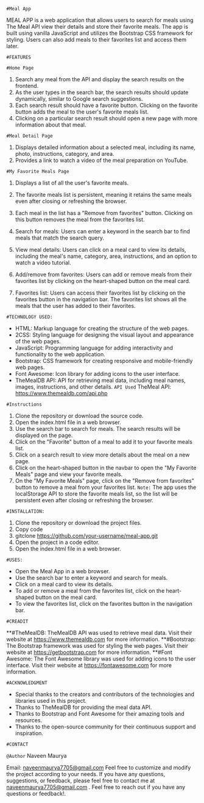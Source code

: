`#Meal App `

MEAL APP is a web application that allows users to search for meals using The Meal API view their details and store their favorite meals. The app is built using vanilla JavaScript and utilizes the Bootstrap CSS framework for styling. Users can also add meals to their favorites list and access them later.

`#FEATURES`

`#Home Page`
1. Search any meal from the API and display the search results on the frontend.
2. As the user types in the search bar, the search results should update dynamically, similar to Google search suggestions.
3. Each search result should have a favorite button. Clicking on the favorite button adds the meal to the user's favorite meals list.
4. Clicking on a particular search result should open a new page with more information about that meal.

`#Meal Detail Page`
1. Displays detailed information about a selected meal, including its name, photo, instructions, category, and area.
2. Provides a link to watch a video of the meal preparation on YouTube.

`#My Favorite Meals Page`
1. Displays a list of all the user's favorite meals.
2. The favorite meals list is persistent, meaning it retains the same meals even after closing or refreshing the browser.
3. Each meal in the list has a "Remove from favorites" button. Clicking on this button removes the meal from the favorites list.

4. Search for meals: Users can enter a keyword in the search bar to find meals that match the search query.
5. View meal details: Users can click on a meal card to view its details, including the meal's name, category, area, instructions, and an option to watch a video tutorial.
6. Add/remove from favorites: Users can add or remove meals from their favorites list by clicking on the heart-shaped button on the meal card.
7. Favorites list: Users can access their favorites list by clicking on the favorites button in the navigation bar. The favorites list shows all the meals that the user has added to their favorites.

`#TECHNOLOGY USED:`

*  HTML: Markup language for creating the structure of the web pages.
* 2CSS: Styling language for designing the visual layout and appearance of the web pages.
* JavaScript: Programming language for adding interactivity and functionality to the web application.
* Bootstrap: CSS framework for creating responsive and mobile-friendly web pages.
* Font Awesome: Icon library for adding icons to the user interface.
* TheMealDB API: API for retrieving meal data, including meal names, images, instructions, and other details.
`API Used`
TheMeal API: https://www.themealdb.com/api.php

`#Instructions`

1. Clone the repository or download the source code.
2. Open the index.html file in a web browser.
3. Use the search bar to search for meals. The search results will be displayed on the page.
4. Click on the "Favorite" button of a meal to add it to your favorite meals list.
5. Click on a search result to view more details about the meal on a new page.
6. Click on the heart-shaped button in the navbar to open the "My Favorite Meals" page and view your favorite meals.
7. On the "My Favorite Meals" page, click on the "Remove from favorites" button to remove a meal from your favorites list.
`Note:` The app uses the localStorage API to store the favorite meals list, so the list will be persistent even after closing or refreshing the browser.

`#INSTALLATION:`

1. Clone the repository or download the project files.
2. Copy code
3. gitclone https://github.com/your-username/meal-app.git
4. Open the project in a code editor.
5. Open the index.html file in a web browser.

`#USES:`
* Open the Meal App in a web browser.
* Use the search bar to enter a keyword and search for meals.
* Click on a meal card to view its details.
* To add or remove a meal from the favorites list, click on the heart-shaped button on the meal card.
* To view the favorites list, click on the favorites button in the navigation bar.

`#CREADIT`

**#TheMealDB: TheMealDB API was used to retrieve meal data. Visit their website at https://www.themealdb.com for more information.
**#Bootstrap: The Bootstrap framework was used for styling the web pages. Visit their website at https://getbootstrap.com for more information.
**#Font Awesome: The Font Awesome library was used for adding icons to the user interface. Visit their website at https://fontawesome.com for more information.

`#ACKNOWLEDGMENT`
* Special thanks to the creators and contributors of the technologies and libraries used in this project.
* Thanks to TheMealDB for providing the meal data API.
* Thanks to Bootstrap and Font Awesome for their amazing tools and resources.
* Thanks to the open-source community for their continuous support and inspiration.

`#CONTACT`

`@Author`
Naveen Maurya

Email: naveenmaurya7705@gmail.com
Feel free to customize and modify the project according to your needs.
If you have any questions, suggestions, or feedback, please feel free to contact me at naveenmaurya7705@gmail.com .
Feel free to reach out if you have any questions or feedback!.












